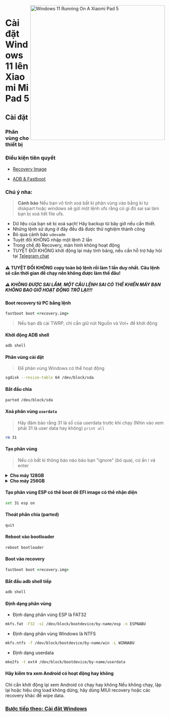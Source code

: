 <img align="right" src="https://raw.githubusercontent.com/erdilS/Port-Windows-11-Xiaomi-Pad-5/main/nabu.png" width="425" alt="Windows 11 Running On A Xiaomi Pad 5">


# Cài đặt Windows 11 lên Xiaomi Mi Pad 5

## Cài đặt

### Phân vùng cho thiết bị

### Điều kiện tiên quyết

- [Recovery Image](https://github.com/erdilS/Port-Windows-11-Xiaomi-Pad-5/releases/download/1.0/recovery.img)

- [ADB & Fastboot](https://developer.android.com/studio/releases/platform-tools)

### Chú ý nha:
> **Cảnh báo** Nếu bạn vô tình xoá bất kì phân vùng vào bằng kí tự diskpart hoặc windows sẽ gửi một lệnh ufs rằng có gì đó sai sai làm bạn bị xoá hết file ufs.

- Dữ liệu của bạn sẽ bị xoá sạch! Hãy backup từ bây giờ nếu cần thiết.
- Những lệnh sử dụng ở đây đều đã được thử nghiệm thành công
- Bỏ qua cảnh báo `udevadm`
- Tuyệt đối KHÔNG nhập một lệnh 2 lần
- Trong chế độ Recovery, màn hình không hoạt động
- TUYỆT ĐỐI KHÔNG khởi động lại máy tính bảng, nếu cần hỗ trợ hãy hỏi tại [Telegram chat](https://t.me/nabuwoa)


#### ⚠️ TUYỆT ĐỐI KHÔNG copy toàn bộ lệnh rồi làm 1 lần duy nhất. Câu lệnh sẽ cần thời gian để chạy nên không được làm thế đâu!

##### ⚠️ KHÔNG ĐƯỢC SAI LẦM. MỘT CÂU LỆNH SAI CÓ THỂ KHIẾN MÁY BẠN KHÔNG BAO GIỜ HOẠT ĐỘNG TRỞ LẠI!!!


#### Boot recovery từ PC bằng lệnh
```cmd
fastboot boot <recovery.img>
```
> Nếu bạn đã cài TWRP, chỉ cần giữ nút Nguồn và Vol+ để khởi động

#### Khởi động ADB shell
```cmd
adb shell
```

#### Phân vùng cài đặt
> Để phân vùng Windows có thể hoạt động
```sh
sgdisk --resize-table 64 /dev/block/sda
```

#### Bắt đầu chia
```sh
parted /dev/block/sda
```

#### Xoá phân vùng `userdata`
> Hãy đảm bảo rằng 31 là số của userdata trước khi chạy (Nhìn vào xem phải 31 là user data hay không)
>  `print all`
```sh
rm 31
```

#### Tạo phân vùng
> Nếu có bất kì thông báo nào bảo bạn "ignore" (bỏ qua), cứ ấn i và enter


<details>
<summary><b><strong>Cho máy 128GB</strong></b></summary>

- Tạo phân vùng ESP (chứa Windows bootloader data và EFI files)
```sh
mkpart esp fat32 10.9GB 11.4GB
```

- Tạo phân vùng chính để cài Windows
```sh
mkpart win ntfs 11.4GB 70.2GB
```

- Phân vùng cho Android hoạt động
```sh
mkpart userdata ext4 70.2GB 126GB
```
  </summary>
</details>

<details>
<summary><b><strong>Cho máy 256GB</strong></b></summary>

- Tạo phân vùng ESP (chứa Windows bootloader data và EFI files)
```sh
mkpart esp fat32 10.9GB 11.4GB
```

- Tạo phân vùng chính để cài Windows
```sh
mkpart win ntfs 11.4GB 120.8GB
```

- Phân vùng cho Android hoạt động
```sh
mkpart userdata ext4 120.8GB 254GB
```

  </summary>
</details>


#### Tạo phân vùng ESP có thể boot để EFI image có thể nhận diện
```sh
set 31 esp on
```

#### Thoát phân chia (parted)
```sh
quit
```
#### Reboot vào bootloader
```sh
reboot bootloader
```

#### Boot vào recovery
```cmd
fastboot boot <recovery.img>
```

#### Bắt đầu adb shell tiếp
```cmd
adb shell
```

#### Định dạng phân vùng
-  Định dạng phân vùng ESP là FAT32
```sh
mkfs.fat -F32 -s1 /dev/block/bootdevice/by-name/esp -n ESPNABU
```

-  Định dạng phân vùng Windows là NTFS
```sh
mkfs.ntfs -f /dev/block/bootdevice/by-name/win -L WINNABU
```

-  Định dạng userdata
```sh
mke2fs -t ext4 /dev/block/bootdevice/by-name/userdata
```


#### Hãy kiểm tra xem Android có hoạt động hay không
Chỉ cần khởi động lại xem Android có chạy hay không
Nếu không chạy, lặp lại hoặc hiệu ứng load không dừng, hãy dùng MIUI recovery hoặc các recovery khác để wipe data.

### [Bước tiếp theo: Cài đặt Windows](/guide/Vietnamese/2-install-vi.md)
